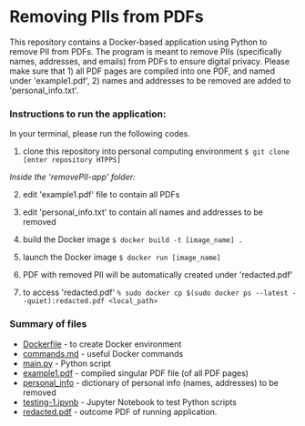 # Removing PIIs from PDFs

This repository contains a Docker-based application using Python to remove PII from PDFs. The program is meant to remove PIIs (specifically names, addresses, and emails) from PDFs to ensure digital privacy. Please make sure that 1) all PDF pages are compiled into one PDF, and named under 'example1.pdf', 2) names and addresses to be removed are added to 'personal_info.txt'. 

### Instructions to run the application:
In your terminal, please run the following codes.

1. clone this repository into personal computing environment 
`$ git clone [enter repository HTPPS]`

*Inside the 'removePII-app' folder:*

2. edit 'example1.pdf' file to contain all PDFs 

3. edit 'personal_info.txt' to contain all names and addresses to be removed

4. build the Docker image 
`$ docker build -t [image_name] . `

5. launch the Docker image
`$ docker run [image_name]`

6. PDF with removed PII will be automatically created under 'redacted.pdf'

7. to access 'redacted.pdf'
`% sudo docker cp $(sudo docker ps --latest --quiet):redacted.pdf <local_path>`

### Summary of files
- [Dockerfile](https://github.com/redcarrott/Personal-Projects/blob/main/removePII-app/Dockerfile) - to create Docker environment
- [commands.md](https://github.com/redcarrott/Personal-Projects/blob/main/commands.md) - useful Docker commands
- [main.py](https://github.com/redcarrott/Personal-Projects/blob/main/removePII-app/main.py) - Python script
- [example1.pdf](https://github.com/redcarrott/Personal-Projects/blob/main/removePII-app/example1.pdf) - compiled singular PDF file (of all PDF pages)
- [personal_info](https://github.com/redcarrott/Personal-Projects/blob/main/removePII-app/personal_info.txt) - dictionary of personal info (names, addresses) to be removed
- [testing-1.ipynb](https://github.com/redcarrott/Personal-Projects/blob/main/testing-1.ipynb) - Jupyter Notebook to test Python scripts
- [redacted.pdf](https://github.com/redcarrott/Personal-Projects/blob/main/removePII-app/redacted.pdf) - outcome PDF of running application.

